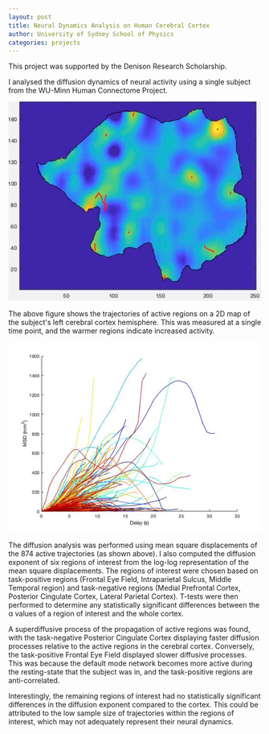 ```yaml
---
layout: post
title: Neural Dynamics Analysis on Human Cerebral Cortex
author: University of Sydney School of Physics
categories: projects
---
```


This project was supported by the Denison Research Scholarship.

I analysed the diffusion dynamics of neural activity using a single
subject from the WU-Minn Human Connectome Project. 

![f1](/assets/images/denision0.jpg)

The above figure shows the trajectories of active regions on a 2D map of the subject's left cerebral cortex hemisphere.
This was measured at a single time point, and the warmer regions indicate increased activity.

![f2](/assets/images/dension1.jpg)

The diffusion analysis was performed using mean square displacements of the 874 active trajectories (as shown above). I also computed the diffusion exponent of six regions of interest from the log-log representation of the mean square displacements.
The regions of interest were chosen based on task-positive regions (Frontal Eye Field, Intraparietal Sulcus, Middle Temporal region) and 
task-negative regions (Medial Prefrontal Cortex, Posterior Cingulate Cortex, Lateral Parietal Cortex).
T-tests were then performed to determine any statistically significant differences 
between the α values of a region of interest and the whole cortex.

A superdiffusive process of the propagation of active regions
was found, with the task-negative Posterior
Cingulate Cortex displaying faster diffusion processes relative to the active regions in the cerebral cortex.
Conversely, the task-positive Frontal Eye Field displayed slower diffusive processes.
This was because the default mode network becomes more
active during the resting-state that the subject was in, and
the task-positive regions are anti-correlated.

Interestingly, the remaining regions of interest had no statistically
significant differences in the diffusion exponent compared to
the cortex. This could be attributed to the low sample size
of trajectories within the regions of interest, which may not
adequately represent their neural dynamics.
